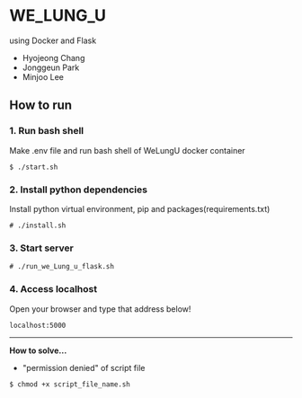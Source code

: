 # WE_LUNG_U
using Docker and Flask

- Hyojeong Chang
- Jonggeun Park
- Minjoo Lee

## How to run 
### 1. Run bash shell
Make .env file and run bash shell of WeLungU docker container
```
$ ./start.sh
```

### 2. Install python dependencies
Install python virtual environment, pip and packages(requirements.txt)

```
# ./install.sh
```

### 3. Start server
```
# ./run_we_Lung_u_flask.sh
```
### 4. Access localhost
Open your browser and type that address below!
```
localhost:5000
```
********************************************************************************

**How to solve...**
- "permission denied" of script file
``` 
$ chmod +x script_file_name.sh
```
